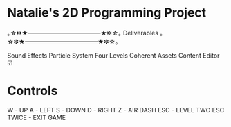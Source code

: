 ﻿# Natalie's 2D Programming Project
｡☆✼★━━━━━━━━━━━━★✼☆｡
   Deliverables
｡☆✼★━━━━━━━━━━━━★✼☆｡

Sound Effects
Particle System
Four Levels
Coherent Assets
Content Editor
☑			        



# Controls

W - UP
A - LEFT
S - DOWN
D - RIGHT
Z - AIR DASH
ESC - LEVEL TWO
ESC TWICE - EXIT GAME

